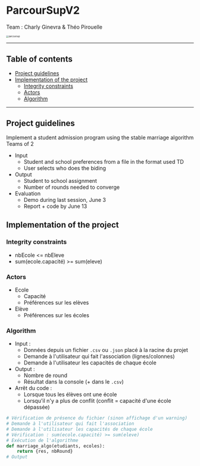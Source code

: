 # ParcourSupV2

Team : Charly Ginevra & Théo Pirouelle

<img src="https://upload.wikimedia.org/wikipedia/fr/thumb/d/dc/Logo_parcoursup.svg/langfr-250px-Logo_parcoursup.svg.png" alt="parcoursup" style="zoom:40%;" />

---

## Table of contents

- [Project guidelines](#project-guidelines)
- [Implementation of the project](#implementation-of-the-project)
  - [Integrity constraints](#integrity-constraints)
  - [Actors](#actors)
  - [Algorithm](#algorithm)

---

## Project guidelines
Implement a student admission program using the stable marriage algorithm
Teams of 2

- Input
  - Student and school preferences from a file in the format used TD
  - User selects who does the biding
- Output
  - Student to school assignment
  - Number of rounds needed to converge
- Evaluation
  - Demo during last session, June 3
  - Report + code by June 13



## Implementation of the project

### Integrity constraints

- nbEcole <= nbEleve
- sum(ecole.capacité) >= sum(eleve)

### Actors

- Ecole
  - Capacité
  - Préférences sur les elèves
- Elève
  - Préférences sur les écoles

### Algorithm

- Input :
  - Données depuis un fichier `.csv` ou `.json` placé à la racine du projet
  - Demande à l'utilisateur qui fait l'association (lignes/colonnes)
  - Demande à l'utilisateur les capacités de chaque école
- Output :
  - Nombre de round
  - Résultat dans la console (+ dans le `.csv`)
- Arrêt du code :
  - Lorsque tous les élèves ont une école
  - Lorsqu'il n'y a plus de conflit (conflit = capacité d'une école dépassée)

```python
# Vérification de présence du fichier (sinon affichage d'un warning)
# Demande à l'utilisateur qui fait l'association
# Demande à l'utilisateur les capacités de chaque école
# Vérification : sum(ecole.capacité) >= sum(eleve)
# Exécution de l'algorithme
def marriage_algo(etudiants, ecoles):
    return {res, nbRound}
# Output
```
